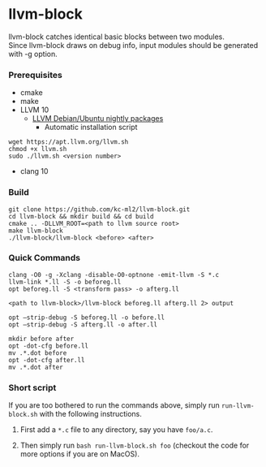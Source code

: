 # llvm-block
llvm-block catches identical basic blocks between two modules.  
Since llvm-block draws on debug info, input modules should be generated with -g option.  

### Prerequisites
* cmake
* make
* LLVM 10
  * [LLVM Debian/Ubuntu nightly packages](https://apt.llvm.org/)
    * Automatic installation script
```    
wget https://apt.llvm.org/llvm.sh
chmod +x llvm.sh
sudo ./llvm.sh <version number>
```
* clang 10

### Build
    git clone https://github.com/kc-ml2/llvm-block.git
    cd llvm-block && mkdir build && cd build
    cmake .. -DLLVM_ROOT=<path to llvm source root>
    make llvm-block
    ./llvm-block/llvm-block <before> <after>

### Quick Commands
    clang -O0 -g -Xclang -disable-O0-optnone -emit-llvm -S *.c
    llvm-link *.ll -S -o beforeg.ll
    opt beforeg.ll -S <transform pass> -o afterg.ll

    <path to llvm-block>/llvm-block beforeg.ll afterg.ll 2> output

    opt —strip-debug -S beforeg.ll -o before.ll
    opt —strip-debug -S afterg.ll -o after.ll

    mkdir before after
    opt -dot-cfg before.ll
    mv .*.dot before
    opt -dot-cfg after.ll
    mv .*.dot after

### Short script
If you are too bothered to run the commands above, simply run `run-llvm-block.sh` with the following instructions.

1. First add a `*.c` file to any directory, say you have `foo/a.c`.

2. Then simply run `bash run-llvm-block.sh foo` (checkout the code for more options if you are on MacOS).
